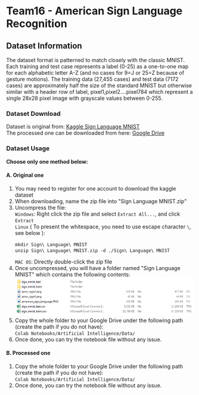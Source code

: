# Team16 - American Sign Language Recognition
## Dataset Information
The dataset format is patterned to match closely with the classic MNIST. Each training and test case represents a label (0-25) as a one-to-one map for each alphabetic letter A-Z (and no cases for 9=J or 25=Z because of gesture motions). The training data (27,455 cases) and test data (7172 cases) are approximately half the size of the standard MNIST but otherwise similar with a header row of label, pixel1,pixel2….pixel784 which represent a single 28x28 pixel image with grayscale values between 0-255.  
### Dataset Download
Dataset is original from: [Kaggle Sign Language MNIST](https://www.kaggle.com/datasets/datamunge/sign-language-mnist)  
The processed one can be downloaded from here: [Google Drive](https://drive.google.com/drive/folders/1qqG8eZ96EcRoO-1jaVLY1na6iS3iUi2T?usp=sharing)
### Dataset Usage
**Choose only one method below:**  
#### A. Original one  
1. You may need to register for one account to download the kaggle dataset
2. When downloading, name the zip file into "Sign Language MNIST.zip"
3. Uncompress the file:  
    `Windows`: Right click the zip file and select `Extract All...`, and click `Extract`  
    `Linux` ( To present the whitespace, you need to use escape character `\`, see below ):
    ```
    mkdir Sign\ Language\ MNIST
    unzip Sign\ Language\ MNIST.zip -d ./Sign\ Language\ MNIST
    ```
    `MAC OS`: Directly double-click the zip file
4. Once uncompressed, you will have a folder named "Sign Language MNIST" which contains the following contents:  
![Original Dataset Content](original%20dataset%20content.png)
5. Copy the whole folder to your Google Drive under the following path (create the path if you do not have):  
`Colab Notebooks/Artificial Intelligence/Data/`
6. Once done, you can try the notebook file without any issue.
#### B. Processed one  
1. Copy the whole folder to your Google Drive under the following path (create the path if you do not have):  
`Colab Notebooks/Artificial Intelligence/Data/`
2. Once done, you can try the notebook file without any issue.

